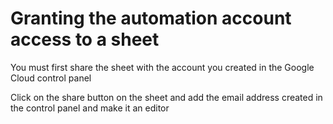 

# Granting the automation account access to a sheet

You must first share the sheet with the account you created in the Google Cloud control panel

Click on the share button on the sheet and add the email address created in the control panel and make it an editor